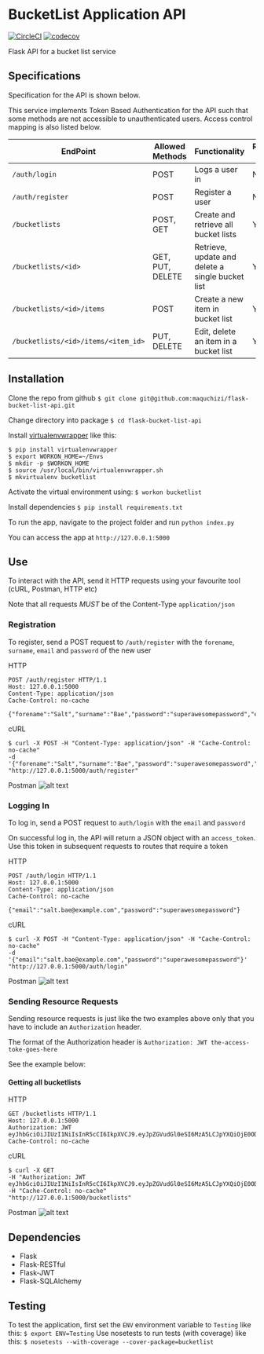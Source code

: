 # BucketList Application API

[![CircleCI](https://circleci.com/gh/maquchizi/flask-bucket-list-api.svg?style=shield)](https://circleci.com/gh/maquchizi/flask-bucket-list-api) [![codecov](https://codecov.io/gh/maquchizi/flask-bucket-list-api/branch/develop/graph/badge.svg)](https://codecov.io/gh/maquchizi/flask-bucket-list-api)


Flask API for a bucket list service

## Specifications
Specification for the API is shown below.

This service implements Token Based Authentication for the API such that some methods are not accessible to unauthenticated users. Access control mapping is also listed below.


| EndPoint                            | Allowed Methods  | Functionality                                            | Requires Token |
|-------------------------------------|------------------|----------------------------------------------------------|----------------|
| `/auth/login`                       | POST             | Logs a user in                                           | No             |
| `/auth/register`                    | POST             | Register a user                                          | No             |
| `/bucketlists`                      | POST, GET        | Create and retrieve all bucket lists                     | Yes            |
| `/bucketlists/<id>`                 | GET, PUT, DELETE | Retrieve, update and delete a single bucket list         | Yes            |
| `/bucketlists/<id>/items`           | POST             | Create a new item in bucket list                         | Yes            |
| `/bucketlists/<id>/items/<item_id>` | PUT, DELETE      | Edit, delete an item in a bucket list                    | Yes            |

## Installation

Clone the repo from github
`$ git clone git@github.com:maquchizi/flask-bucket-list-api.git`

Change directory into package
`$ cd flask-bucket-list-api`

Install [virtualenvwrapper](http://virtualenvwrapper.readthedocs.io/en/latest/install.html) like this:
```
$ pip install virtualenvwrapper
$ export WORKON_HOME=~/Envs
$ mkdir -p $WORKON_HOME
$ source /usr/local/bin/virtualenvwrapper.sh
$ mkvirtualenv bucketlist
```

Activate the virtual environment using:
`$ workon bucketlist`

Install dependencies
`$ pip install requirements.txt`

To run the app, navigate to the project folder and run `python index.py`

You can access the app at `http://127.0.0.1:5000`

## Use
To interact with the API, send it HTTP requests using your favourite tool (cURL, Postman, HTTP etc)

Note that all requests *MUST* be of the Content-Type `application/json`

### Registration
To register, send a POST request to `/auth/register` with the `forename`, `surname`, `email` and `password` of the new user

HTTP
```
POST /auth/register HTTP/1.1
Host: 127.0.0.1:5000
Content-Type: application/json
Cache-Control: no-cache

{"forename":"Salt","surname":"Bae","password":"superawesomepassword","email":"salt.bae@example.com"}

```

cURL
```
$ curl -X POST -H "Content-Type: application/json" -H "Cache-Control: no-cache" 
-d '{"forename":"Salt","surname":"Bae","password":"superawesomepassword","email":"salt.bae@example.com"}' 
"http://127.0.0.1:5000/auth/register"
```

Postman
![alt text](http://i.imgur.com/6yncdNq.png)

### Logging In
To log in, send a POST request to `auth/login` with the `email` and `password`

On successful log in, the API will return a JSON object with an `access_token`. Use this token in subsequent requests to routes that require a token

HTTP
```
POST /auth/login HTTP/1.1
Host: 127.0.0.1:5000
Content-Type: application/json
Cache-Control: no-cache

{"email":"salt.bae@example.com","password":"superawesomepassword"}
```

cURL
```
$ curl -X POST -H "Content-Type: application/json" -H "Cache-Control: no-cache"
-d '{"email":"salt.bae@example.com","password":"superawesomepassword"}'
"http://127.0.0.1:5000/auth/login"
```

Postman
![alt text](http://i.imgur.com/CqbTVi4.png)

### Sending Resource Requests
Sending resource requests is just like the two examples above only that you have to include an `Authorization` header.

The format of the Authorization header is `Authorization: JWT the-access-toke-goes-here`

See the example below:

#### Getting all bucketlists

HTTP
```
GET /bucketlists HTTP/1.1
Host: 127.0.0.1:5000
Authorization: JWT eyJhbGciOiJIUzI1NiIsInR5cCI6IkpXVCJ9.eyJpZGVudGl0eSI6MzA5LCJpYXQiOjE0ODQyMTIxOTksIm5iZiI6MTQ4NDIxMjE5OSwiZXhwIjoxNDg0MjE1MTk5fQ._QC2nSgHDYilIY5jh6MIbhApiTAzjFmF4sCmCSYTch8
Cache-Control: no-cache
```

cURL
```
$ curl -X GET 
-H "Authorization: JWT eyJhbGciOiJIUzI1NiIsInR5cCI6IkpXVCJ9.eyJpZGVudGl0eSI6MzA5LCJpYXQiOjE0ODQyMTIxOTksIm5iZiI6MTQ4NDIxMjE5OSwiZXhwIjoxNDg0MjE1MTk5fQ._QC2nSgHDYilIY5jh6MIbhApiTAzjFmF4sCmCSYTch8"
-H "Cache-Control: no-cache"
"http://127.0.0.1:5000/bucketlists"
```

Postman
![alt text](http://i.imgur.com/kztWCK2.png)


## Dependencies

- Flask
- Flask-RESTful
- Flask-JWT
- Flask-SQLAlchemy

## Testing
To test the application, first set the `ENV` environment variable to `Testing` like this:
```$ export ENV=Testing```
Use nosetests to run tests (with coverage) like this:
```$ nosetests --with-coverage --cover-package=bucketlist```
